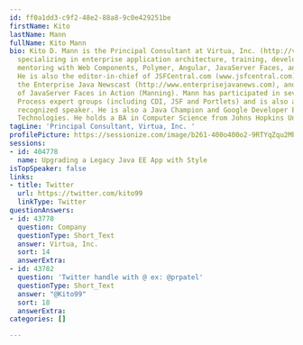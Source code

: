 ```yaml
---
id: ff0a1dd3-c9f2-48e2-88a8-9c0e429251be
firstName: Kito
lastName: Mann
fullName: Kito Mann
bio: Kito D. Mann is the Principal Consultant at Virtua, Inc. (http://virtua.tech),
  specializing in enterprise application architecture, training, development, and
  mentoring with Web Components, Polymer, Angular, JavaServer Faces, and Java EE technologies.
  He is also the editor-in-chief of JSFCentral.com (www.jsfcentral.com), co-host of
  the Enterprise Java Newscast (http://www.enterprisejavanews.com), and the author
  of JavaServer Faces in Action (Manning). Mann has participated in several Java Community
  Process expert groups (including CDI, JSF and Portlets) and is also an internationally
  recognized speaker. He is also a Java Champion and Google Developer Expert in Web
  Technologies. He holds a BA in Computer Science from Johns Hopkins University.
tagLine: 'Principal Consultant, Virtua, Inc. '
profilePicture: https://sessionize.com/image/b261-400o400o2-9RTYqZqu2MbHxigGCdrqDe.jpg
sessions:
- id: 404778
  name: Upgrading a Legacy Java EE App with Style
isTopSpeaker: false
links:
- title: Twitter
  url: https://twitter.com/kito99
  linkType: Twitter
questionAnswers:
- id: 43778
  question: Company
  questionType: Short_Text
  answer: Virtua, Inc.
  sort: 14
  answerExtra: 
- id: 43782
  question: 'Twitter handle with @ ex: @prpatel'
  questionType: Short_Text
  answer: "@Kito99"
  sort: 18
  answerExtra: 
categories: []

---
```

